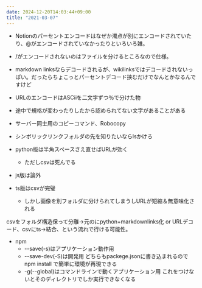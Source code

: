 ```yaml
---
date: 2024-12-20T14:03:44+09:00
title: "2021-03-07"
---
```


- Notionのパーセントエンコードはなぜか濁点が別にエンコードされていたり、@がエンコードされていなかったりといろいろ雑。
- /がエンコードされないのはファイルを分けるところなので仕様。
- markdown linksならデコードされるが、wikilinksではデコードされないっぽい。だったらちょこっとパーセントデコード挟むだけでなんとかなるんですけど

- URLのエンコードはASCiiを二文字ずつ％で分けた物
- 途中で規格が変わったりしたから認められてない文字があることがある
- サーバー同士用のコピーコマンド、Robocopy
- シンボリックリンクフォルダの先を知りたいならlsかけろ

- python版は半角スペースさえ直せばURLが効く
	- ただしcsvは死んでる
- js版は論外
- ts版はcsvが完璧
	- しかし画像を別フォルダに分けられてしまうしURLが短縮＆無意味化される

csvをフォルダ構造保って分離→元のにpython+markdownlinks化 or URLデコード、csvにts→結合、という流れで行ける可能性。


- npm
	- --save(-s)はアプリケーション動作用
	- --save-dev(-S)は開発用
	どちらもpackege.jsonに書き込まれるのでnpm install で簡単に環境が再現できる
	- -g(--global)はコマンドラインで動くアプリケーション用
	これをつけないとそのディレクトリでしか実行できなくなる
	

